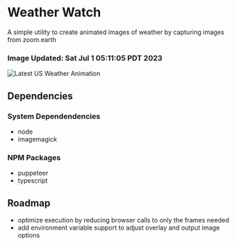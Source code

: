 # Weather Watch

A simple utility to create animated images of weather by capturing images from zoom.earth

### Image Updated: Sat Jul  1 05:11:05 PDT 2023

![Latest US Weather Animation](animations/2023-07-01.webp)

## Dependencies
### System Dependendencies
* node
* imagemagick
### NPM Packages
* puppeteer
* typescript

## Roadmap
* optimize execution by reducing browser calls to only the frames needed
* add environment variable support to adjust overlay and output image options
